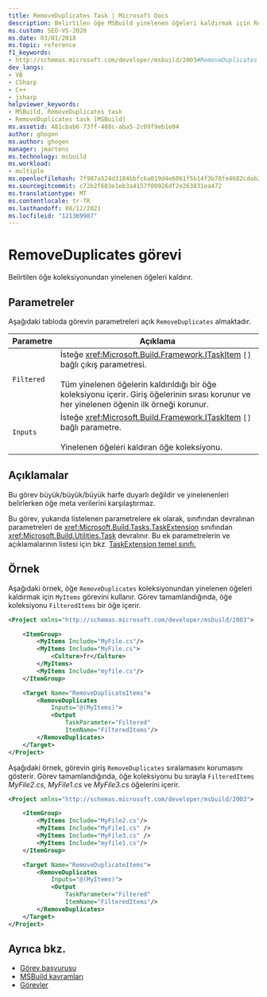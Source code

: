 ```yaml
---
title: RemoveDuplicates Task | Microsoft Docs
description: Belirtilen öğe MSBuild yinelenen öğeleri kaldırmak için RemoveDuplicates görevini nasıl kullandığını öğrenin.
ms.custom: SEO-VS-2020
ms.date: 03/01/2018
ms.topic: reference
f1_keywords:
- http://schemas.microsoft.com/developer/msbuild/2003#RemoveDuplicates
dev_langs:
- VB
- CSharp
- C++
- jsharp
helpviewer_keywords:
- MSBuild, RemoveDuplicates task
- RemoveDuplicates task [MSBuild]
ms.assetid: 481cbab6-73ff-488c-aba5-2c09f9eb1e04
author: ghogen
ms.author: ghogen
manager: jmartens
ms.technology: msbuild
ms.workload:
- multiple
ms.openlocfilehash: 7f987a524d3184bbfc6a019d4e6061f5b14f3b78fe4682cdab225f7c4a9b292e
ms.sourcegitcommit: c72b2f603e1eb3a4157f00926df2e263831ea472
ms.translationtype: MT
ms.contentlocale: tr-TR
ms.lasthandoff: 08/12/2021
ms.locfileid: "121369987"
---
```

# <a name="removeduplicates-task"></a>RemoveDuplicates görevi

Belirtilen öğe koleksiyonundan yinelenen öğeleri kaldırır.

## <a name="parameters"></a>Parametreler

 Aşağıdaki tabloda görevin parametreleri açık `RemoveDuplicates` almaktadır.

|Parametre|Açıklama|
|---------------|-----------------|
|`Filtered`|İsteğe <xref:Microsoft.Build.Framework.ITaskItem> `[]` bağlı çıkış parametresi.<br /><br /> Tüm yinelenen öğelerin kaldırıldığı bir öğe koleksiyonu içerir. Giriş öğelerinin sırası korunur ve her yinelenen öğenin ilk örneği korunur.|
|`Inputs`|İsteğe <xref:Microsoft.Build.Framework.ITaskItem> `[]` bağlı parametre.<br /><br /> Yinelenen öğeleri kaldıran öğe koleksiyonu.|

## <a name="remarks"></a>Açıklamalar

 Bu görev büyük/büyük/büyük harfe duyarlı değildir ve yinelenenleri belirlerken öğe meta verilerini karşılaştırmaz.

 Bu görev, yukarıda listelenen parametrelere ek olarak, sınıfından devralınan parametreleri de <xref:Microsoft.Build.Tasks.TaskExtension> sınıfından <xref:Microsoft.Build.Utilities.Task> devralınır. Bu ek parametrelerin ve açıklamalarının listesi için bkz. [TaskExtension temel sınıfı.](../msbuild/taskextension-base-class.md)

## <a name="example"></a>Örnek

 Aşağıdaki örnek, öğe `RemoveDuplicates` koleksiyonundan yinelenen öğeleri kaldırmak için `MyItems` görevini kullanır. Görev tamamlandığında, öğe koleksiyonu `FilteredItems` bir öğe içerir.

```xml
<Project xmlns="http://schemas.microsoft.com/developer/msbuild/2003">

    <ItemGroup>
        <MyItems Include="MyFile.cs"/>
        <MyItems Include="MyFile.cs">
            <Culture>fr</Culture>
        </MyItems>
        <MyItems Include="myfile.cs"/>
    </ItemGroup>

    <Target Name="RemoveDuplicateItems">
        <RemoveDuplicates
            Inputs="@(MyItems)">
            <Output
                TaskParameter="Filtered"
                ItemName="FilteredItems"/>
        </RemoveDuplicates>
    </Target>
</Project>
```

 Aşağıdaki örnek, görevin giriş `RemoveDuplicates` sıralamasını korumasını gösterir. Görev tamamlandığında, öğe koleksiyonu bu sırayla `FilteredItems` *MyFile2.cs*, *MyFile1.cs* ve *MyFile3.cs* öğelerini içerir.

```xml
<Project xmlns="http://schemas.microsoft.com/developer/msbuild/2003">

    <ItemGroup>
        <MyItems Include="MyFile2.cs"/>
        <MyItems Include="MyFile1.cs" />
        <MyItems Include="MyFile3.cs" />
        <MyItems Include="myfile1.cs"/>
    </ItemGroup>

    <Target Name="RemoveDuplicateItems">
        <RemoveDuplicates
            Inputs="@(MyItems)">
            <Output
                TaskParameter="Filtered"
                ItemName="FilteredItems"/>
        </RemoveDuplicates>
    </Target>
</Project>
```

## <a name="see-also"></a>Ayrıca bkz.

- [Görev başvurusu](../msbuild/msbuild-task-reference.md)
- [MSBuild kavramları](../msbuild/msbuild-concepts.md)
- [Görevler](../msbuild/msbuild-tasks.md)
